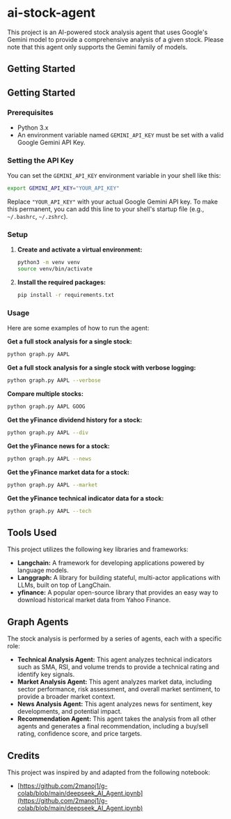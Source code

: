 # ai-stock-agent

This project is an AI-powered stock analysis agent that uses Google's Gemini model to provide a comprehensive analysis of a given stock. Please note that this agent only supports the Gemini family of models.

## Getting Started

## Getting Started

### Prerequisites

- Python 3.x
- An environment variable named `GEMINI_API_KEY` must be set with a valid Google Gemini API Key.

### Setting the API Key

You can set the `GEMINI_API_KEY` environment variable in your shell like this:

```bash
export GEMINI_API_KEY="YOUR_API_KEY"
```

Replace `"YOUR_API_KEY"` with your actual Google Gemini API key. To make this permanent, you can add this line to your shell's startup file (e.g., `~/.bashrc`, `~/.zshrc`).

### Setup

1.  **Create and activate a virtual environment:**
    ```bash
    python3 -m venv venv
    source venv/bin/activate
    ```

2.  **Install the required packages:**
    ```bash
    pip install -r requirements.txt
    ```

### Usage

Here are some examples of how to run the agent:

**Get a full stock analysis for a single stock:**
```bash
python graph.py AAPL
```

**Get a full stock analysis for a single stock with verbose logging:**
```bash
python graph.py AAPL --verbose
```

**Compare multiple stocks:**
```bash
python graph.py AAPL GOOG
```

**Get the yFinance dividend history for a stock:**
```bash
python graph.py AAPL --div
```

**Get the yFinance news for a stock:**
```bash
python graph.py AAPL --news
```

**Get the yFinance market data for a stock:**
```bash
python graph.py AAPL --market
```

**Get the yFinance technical indicator data for a stock:**
```bash
python graph.py AAPL --tech
```

## Tools Used

This project utilizes the following key libraries and frameworks:

- **Langchain:** A framework for developing applications powered by language models.
- **Langgraph:** A library for building stateful, multi-actor applications with LLMs, built on top of LangChain.
- **yfinance:** A popular open-source library that provides an easy way to download historical market data from Yahoo Finance.

## Graph Agents

The stock analysis is performed by a series of agents, each with a specific role:

- **Technical Analysis Agent:** This agent analyzes technical indicators such as SMA, RSI, and volume trends to provide a technical rating and identify key signals.
- **Market Analysis Agent:** This agent analyzes market data, including sector performance, risk assessment, and overall market sentiment, to provide a broader market context.
- **News Analysis Agent:** This agent analyzes news for sentiment, key developments, and potential impact.
- **Recommendation Agent:** This agent takes the analysis from all other agents and generates a final recommendation, including a buy/sell rating, confidence score, and price targets.

## Credits

This project was inspired by and adapted from the following notebook:

- [https://github.com/2manoj1/g-colab/blob/main/deepseek_AI_Agent.ipynb](https://github.com/2manoj1/g-colab/blob/main/deepseek_AI_Agent.ipynb)